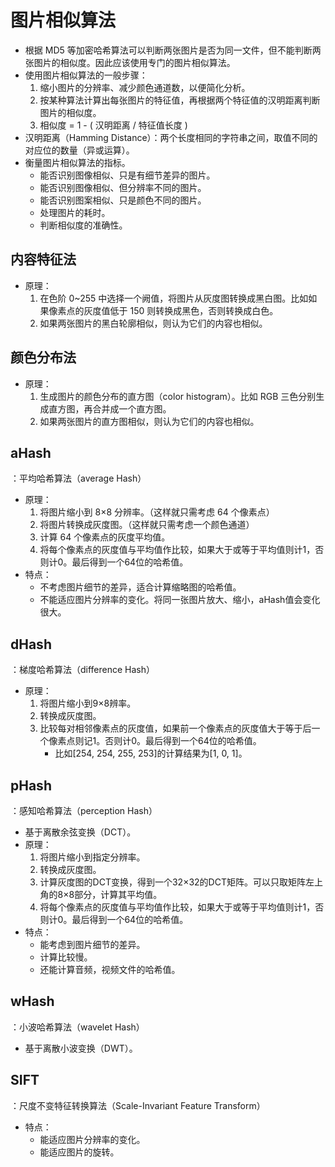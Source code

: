 # 图片相似算法

- 根据 MD5 等加密哈希算法可以判断两张图片是否为同一文件，但不能判断两张图片的相似度。因此应该使用专门的图片相似算法。
- 使用图片相似算法的一般步骤：
  1. 缩小图片的分辨率、减少颜色通道数，以便简化分析。
  2. 按某种算法计算出每张图片的特征值，再根据两个特征值的汉明距离判断图片的相似度。
  3. 相似度 = 1 - ( 汉明距离 / 特征值长度 )
- 汉明距离（Hamming Distance）：两个长度相同的字符串之间，取值不同的对应位的数量（异或运算）。
- 衡量图片相似算法的指标。
  - 能否识别图像相似、只是有细节差异的图片。
  - 能否识别图像相似、但分辨率不同的图片。
  - 能否识别图案相似、只是颜色不同的图片。
  - 处理图片的耗时。
  - 判断相似度的准确性。

## 内容特征法

- 原理：
  1. 在色阶 0~255 中选择一个阙值，将图片从灰度图转换成黑白图。比如如果像素点的灰度值低于 150 则转换成黑色，否则转换成白色。
  2. 如果两张图片的黑白轮廓相似，则认为它们的内容也相似。

## 颜色分布法

- 原理：
  1. 生成图片的颜色分布的直方图（color histogram）。比如 RGB 三色分别生成直方图，再合并成一个直方图。
  2. 如果两张图片的直方图相似，则认为它们的内容也相似。

## aHash

：平均哈希算法（average Hash）
- 原理：
  1. 将图片缩小到 8×8 分辨率。（这样就只需考虑 64 个像素点）
  2. 将图片转换成灰度图。（这样就只需考虑一个颜色通道）
  3. 计算 64 个像素点的灰度平均值。
  4. 将每个像素点的灰度值与平均值作比较，如果大于或等于平均值则计1，否则计0。最后得到一个64位的哈希值。
- 特点：
  - 不考虑图片细节的差异，适合计算缩略图的哈希值。
  - 不能适应图片分辨率的变化。将同一张图片放大、缩小，aHash值会变化很大。

## dHash

：梯度哈希算法（difference Hash）
- 原理：
  1. 将图片缩小到9×8辨率。
  2. 转换成灰度图。
  3. 比较每对相邻像素点的灰度值，如果前一个像素点的灰度值大于等于后一个像素点则记1。否则计0。最后得到一个64位的哈希值。
     - 比如[254, 254, 255, 253]的计算结果为[1, 0, 1]。

## pHash

：感知哈希算法（perception Hash）
- 基于离散余弦变换（DCT）。
- 原理：
  1. 将图片缩小到指定分辨率。
  2. 转换成灰度图。
  3. 计算灰度图的DCT变换，得到一个32×32的DCT矩阵。可以只取矩阵左上角的8×8部分，计算其平均值。
  4. 将每个像素点的灰度值与平均值作比较，如果大于或等于平均值则计1，否则计0。最后得到一个64位的哈希值。
- 特点：
  - 能考虑到图片细节的差异。
  - 计算比较慢。
  - 还能计算音频，视频文件的哈希值。

## wHash

：小波哈希算法（wavelet Hash）
- 基于离散小波变换（DWT）。

## SIFT

：尺度不变特征转换算法（Scale-Invariant Feature Transform）
- 特点：
  - 能适应图片分辨率的变化。
  - 能适应图片的旋转。
